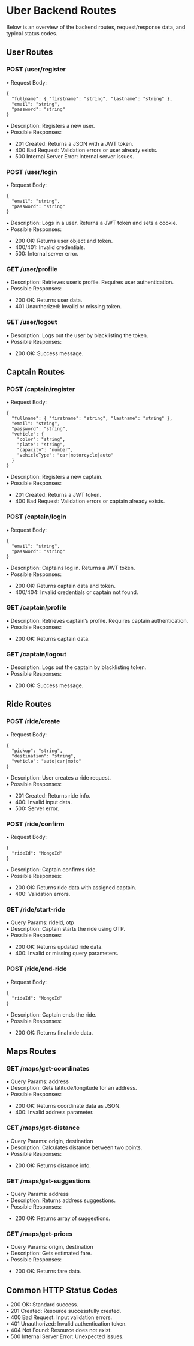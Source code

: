 # Uber Backend Routes

Below is an overview of the backend routes, request/response data, and typical status codes.

## User Routes

### POST /user/register

• Request Body:

```
{
  "fullname": { "firstname": "string", "lastname": "string" },
  "email": "string",
  "password": "string"
}
```

• Description: Registers a new user.  
• Possible Responses:

- 201 Created: Returns a JSON with a JWT token.
- 400 Bad Request: Validation errors or user already exists.
- 500 Internal Server Error: Internal server issues.

### POST /user/login

• Request Body:

```
{
  "email": "string",
  "password": "string"
}
```

• Description: Logs in a user. Returns a JWT token and sets a cookie.  
• Possible Responses:

- 200 OK: Returns user object and token.
- 400/401: Invalid credentials.
- 500: Internal server error.

### GET /user/profile

• Description: Retrieves user’s profile. Requires user authentication.  
• Possible Responses:

- 200 OK: Returns user data.
- 401 Unauthorized: Invalid or missing token.

### GET /user/logout

• Description: Logs out the user by blacklisting the token.  
• Possible Responses:

- 200 OK: Success message.

## Captain Routes

### POST /captain/register

• Request Body:

```
{
  "fullname": { "firstname": "string", "lastname": "string" },
  "email": "string",
  "password": "string",
  "vehicle": {
    "color": "string",
    "plate": "string",
    "capacity": "number",
    "vehicleType": "car|motorcycle|auto"
  }
}
```

• Description: Registers a new captain.  
• Possible Responses:

- 201 Created: Returns a JWT token.
- 400 Bad Request: Validation errors or captain already exists.

### POST /captain/login

• Request Body:

```
{
  "email": "string",
  "password": "string"
}
```

• Description: Captains log in. Returns a JWT token.  
• Possible Responses:

- 200 OK: Returns captain data and token.
- 400/404: Invalid credentials or captain not found.

### GET /captain/profile

• Description: Retrieves captain’s profile. Requires captain authentication.  
• Possible Responses:

- 200 OK: Returns captain data.

### GET /captain/logout

• Description: Logs out the captain by blacklisting token.  
• Possible Responses:

- 200 OK: Success message.

## Ride Routes

### POST /ride/create

• Request Body:

```
{
  "pickup": "string",
  "destination": "string",
  "vehicle": "auto|car|moto"
}
```

• Description: User creates a ride request.  
• Possible Responses:

- 201 Created: Returns ride info.
- 400: Invalid input data.
- 500: Server error.

### POST /ride/confirm

• Request Body:

```
{
  "rideId": "MongoId"
}
```

• Description: Captain confirms ride.  
• Possible Responses:

- 200 OK: Returns ride data with assigned captain.
- 400: Validation errors.

### GET /ride/start-ride

• Query Params: rideId, otp  
• Description: Captain starts the ride using OTP.  
• Possible Responses:

- 200 OK: Returns updated ride data.
- 400: Invalid or missing query parameters.

### POST /ride/end-ride

• Request Body:

```
{
  "rideId": "MongoId"
}
```

• Description: Captain ends the ride.  
• Possible Responses:

- 200 OK: Returns final ride data.

## Maps Routes

### GET /maps/get-coordinates

• Query Params: address  
• Description: Gets latitude/longitude for an address.  
• Possible Responses:

- 200 OK: Returns coordinate data as JSON.
- 400: Invalid address parameter.

### GET /maps/get-distance

• Query Params: origin, destination  
• Description: Calculates distance between two points.  
• Possible Responses:

- 200 OK: Returns distance info.

### GET /maps/get-suggestions

• Query Params: address  
• Description: Returns address suggestions.  
• Possible Responses:

- 200 OK: Returns array of suggestions.

### GET /maps/get-prices

• Query Params: origin, destination  
• Description: Gets estimated fare.  
• Possible Responses:

- 200 OK: Returns fare data.

## Common HTTP Status Codes

• 200 OK: Standard success.  
• 201 Created: Resource successfully created.  
• 400 Bad Request: Input validation errors.  
• 401 Unauthorized: Invalid authentication token.  
• 404 Not Found: Resource does not exist.  
• 500 Internal Server Error: Unexpected issues.
